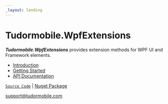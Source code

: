 ```yaml
---
_layout: landing
---
```


# Tudormobile.WpfExtensions

***Tudormobile.WpfExtensions*** provides extension methods for WPF UI and Framework elements.

- [Introduction](introduction.md)
- [Getting Started](getting-started.md)
- [API Documentation](api/Tudormobile.md)


[`Source Code`](https://github.com/tudormobile/WpfExtensions) | [Nuget Package](https://nuget.org)  

<support@tudormobile.com>
